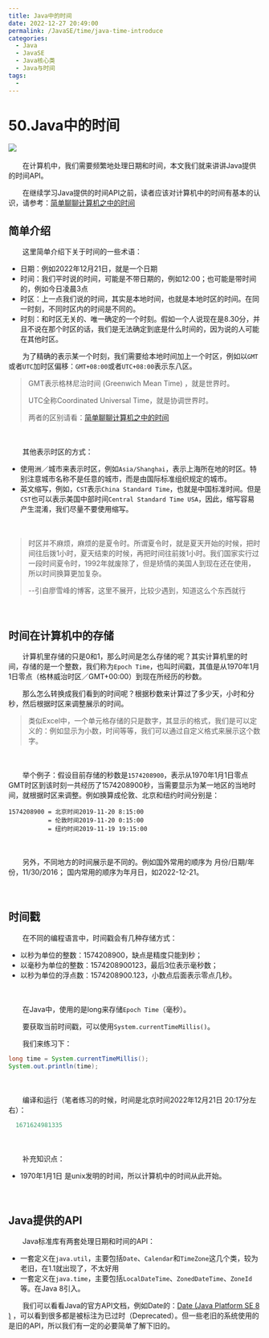 ```yaml
---
title: Java中的时间
date: 2022-12-27 20:49:00
permalink: /JavaSE/time/java-time-introduce
categories:
  - Java
  - JavaSE
  - Java核心类
  - Java与时间
tags:
  - 
---
```



# 50.Java中的时间

​![](https://image.peterjxl.com/blog/Emilia.jpg)

　　在计算机中，我们需要频繁地处理日期和时间，本文我们就来讲讲Java提供的时间API。

<!-- more -->

　　在继续学习Java提供的时间API之前，读者应该对计算机中的时间有基本的认识，请参考：[简单聊聊计算机之中的时间](https://www.peterjxl.com/literacy/computer-time/)



## 简单介绍

　　这里简单介绍下关于时间的一些术语：

* 日期：例如2022年12月21日，就是一个日期
* 时间：我们平时说的时间，可能是不带日期的，例如12:00；也可能是带时间的，例如今日凌晨3点
* 时区：上一点我们说的时间，其实是本地时间，也就是本地时区的时间。在同一时刻，不同时区内的时间是不同的。
* 时刻：和时区无关的、唯一确定的一个时刻。假如一个人说现在是8.30分，并且不说在那个时区的话，我们是无法确定到底是什么时间的，因为说的人可能在其他时区。

　　为了精确的表示某一个时刻，我们需要给本地时间加上一个时区，例如以`GMT`​​或者`UTC`​​加时区偏移：`GMT+08:00`​​或者`UTC+08:00`​​表示东八区。

> GMT表示格林尼治时间 (Greenwich Mean Time) ，就是世界时。
>
> UTC全称Coordinated Universal Time，就是协调世界时。
>
> 两者的区别请看：[简单聊聊计算机之中的时间](https://www.peterjxl.com/literacy/computer-time/)

　　‍

　　其他表示时区的方式：

* 使用洲／城市来表示时区，例如`Asia/Shanghai`​，表示上海所在地的时区。特别注意城市名称不是任意的城市，而是由国际标准组织规定的城市。
* 英文缩写，例如，`CST`​表示`China Standard Time`​，也就是中国标准时间。但是`CST`​也可以表示美国中部时间`Central Standard Time USA`​，因此，缩写容易产生混淆，我们尽量不要使用缩写。

　　‍

> 时区并不麻烦，麻烦的是夏令时。所谓夏令时，就是夏天开始的时候，把时间往后拨1小时，夏天结束的时候，再把时间往前拨1小时。我们国家实行过一段时间夏令时，1992年就废除了，但是矫情的美国人到现在还在使用，所以时间换算更加复杂。
>
> --引自廖雪峰的博客，这里不展开，比较少遇到，知道这么个东西就行

　　‍

## 时间在计算机中的存储

　　计算机里存储的只是0和1，那么时间是怎么存储的呢？其实计算机里的时间，存储的是一个整数，我们称为`Epoch Time`​​，也叫时间戳，其值是从1970年1月1日零点（格林威治时区／GMT+00:00）到现在所经历的秒数。

　　那么怎么转换成我们看到的时间呢？根据秒数来计算过了多少天，小时和分秒，然后根据时区来调整展示的时间。

> 类似Excel中，一个单元格存储的只是数字，其显示的格式，我们是可以定义的：例如显示为小数，时间等等，我们可以通过自定义格式来展示这个数字。

　　‍

　　举个例子：假设目前存储的秒数是`1574208900`​​，表示从1970年1月1日零点GMT时区到该时刻一共经历了1574208900秒，当需要显示为某一地区的当地时间，就根据时区来调整。例如换算成伦敦、北京和纽约时间分别是：

```
1574208900 = 北京时间2019-11-20 8:15:00
           = 伦敦时间2019-11-20 0:15:00
           = 纽约时间2019-11-19 19:15:00
```

　　‍

　　另外，不同地方的时间展示是不同的。例如国外常用的顺序为 月份/日期/年份，11/30/2016； 国内常用的顺序为年月日，如2022-12-21。

　　‍

## 时间戳

　　在不同的编程语言中，时间戳会有几种存储方式：

* 以秒为单位的整数：1574208900，缺点是精度只能到秒；
* 以毫秒为单位的整数：1574208900123，最后3位表示毫秒数；
* 以秒为单位的浮点数：1574208900.123，小数点后面表示零点几秒。

　　‍

　　在Java中，使用的是long来存储`Epoch Time`​（毫秒）。

　　要获取当前时间戳，可以使用`System.currentTimeMillis()`​​。

　　我们来练习下：

```java
long time = System.currentTimeMillis();
System.out.println(time);
```

　　‍

　　编译和运行（笔者练习的时候，时间是北京时间2022年12月21日 20:17分左右）：

```java
  1671624981335
```

　　‍

　　补充知识点：

* 1970年1月1日 是unix发明的时间，所以计算机中的时间从此开始。

　　‍

## Java提供的API

　　Java标准库有两套处理日期和时间的API：

* 一套定义在`java.util`​，主要包括`Date`​、`Calendar`​和`TimeZone`​这几个类，较为老旧，在1.1就出现了，不太好用
* 一套定义在`java.time`​​，主要包括`LocalDateTime`​​、`ZonedDateTime`​​、`ZoneId`​​等。在Java 8引入。

　　我们可以看看Java的官方API文档，例如Date的：[Date (Java Platform SE 8 )](https://docs.oracle.com/javase/8/docs/api/java/util/Date.html) ，可以看到很多都是被标注为已过时（Deprecated）。但一些老旧的系统使用的是旧的API，所以我们有一定的必要简单了解下旧的。

　　‍
